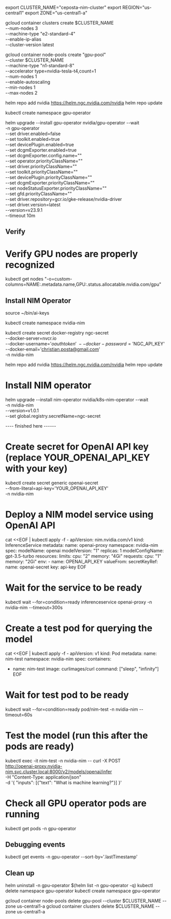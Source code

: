 export CLUSTER_NAME="ceposta-nim-cluster"
export REGION="us-central1"
export ZONE="us-central1-a"

gcloud container clusters create $CLUSTER_NAME \
    --num-nodes 3 \
    --machine-type "e2-standard-4" \
    --enable-ip-alias \
    --cluster-version latest

gcloud container node-pools create "gpu-pool" \
    --cluster $CLUSTER_NAME \
    --machine-type "n1-standard-8" \
    --accelerator type=nvidia-tesla-t4,count=1 \
    --num-nodes 1 \
    --enable-autoscaling \
    --min-nodes 1 \
    --max-nodes 2    

helm repo add nvidia https://helm.ngc.nvidia.com/nvidia
helm repo update

kubectl create namespace gpu-operator

helm upgrade --install gpu-operator nvidia/gpu-operator --wait  \
    -n gpu-operator \
    --set driver.enabled=false \
    --set toolkit.enabled=true \
    --set devicePlugin.enabled=true \
    --set dcgmExporter.enabled=true \
    --set dcgmExporter.config.name="" \
    --set operator.priorityClassName="" \
    --set driver.priorityClassName="" \
    --set toolkit.priorityClassName="" \
    --set devicePlugin.priorityClassName="" \
    --set dcgmExporter.priorityClassName="" \
    --set nodeStatusExporter.priorityClassName="" \
    --set gfd.priorityClassName="" \
    --set driver.repository=gcr.io/gke-release/nvidia-driver \
    --set driver.version=latest \
    --version=v23.9.1 \
    --timeout 10m


## Verify

# Verify GPU nodes are properly recognized
kubectl get nodes "-o=custom-columns=NAME:.metadata.name,GPU:.status.allocatable.nvidia\.com/gpu"


## Install NIM Operator
source ~/bin/ai-keys

kubectl create namespace nvidia-nim

kubectl create secret docker-registry ngc-secret \
    --docker-server=nvcr.io \
    --docker-username='$oauthtoken' \
    --docker-password='$NGC_API_KEY' \
    --docker-email='christian.posta@gmail.com' \
    -n nvidia-nim


helm repo add nvidia https://helm.ngc.nvidia.com/nvidia
helm repo update

# Install NIM operator
helm upgrade --install nim-operator nvidia/k8s-nim-operator --wait  \
    -n nvidia-nim \
    --version=v1.0.1 \
    --set global.registry.secretName=ngc-secret




---- finished here ------

# Create secret for OpenAI API key (replace YOUR_OPENAI_API_KEY with your key)
kubectl create secret generic openai-secret \
    --from-literal=api-key='YOUR_OPENAI_API_KEY' \
    -n nvidia-nim

# Deploy a NIM model service using OpenAI API
cat <<EOF | kubectl apply -f -
apiVersion: nim.nvidia.com/v1
kind: InferenceService
metadata:
  name: openai-proxy
  namespace: nvidia-nim
spec:
  modelName: openai
  modelVersion: "1"
  replicas: 1
  modelConfigName: gpt-3.5-turbo
  resources:
    limits:
      cpu: "2"
      memory: "4Gi"
    requests:
      cpu: "1"
      memory: "2Gi"
  env:
    - name: OPENAI_API_KEY
      valueFrom:
        secretKeyRef:
          name: openai-secret
          key: api-key
EOF

# Wait for the service to be ready
kubectl wait --for=condition=ready inferenceservice openai-proxy -n nvidia-nim --timeout=300s

# Create a test pod for querying the model
cat <<EOF | kubectl apply -f -
apiVersion: v1
kind: Pod
metadata:
  name: nim-test
  namespace: nvidia-nim
spec:
  containers:
  - name: nim-test
    image: curlimages/curl
    command: ["sleep", "infinity"]
EOF

# Wait for test pod to be ready
kubectl wait --for=condition=ready pod/nim-test -n nvidia-nim --timeout=60s

# Test the model (run this after the pods are ready)
kubectl exec -it nim-test -n nvidia-nim -- curl -X POST \
    http://openai-proxy.nvidia-nim.svc.cluster.local:8000/v2/models/openai/infer \
    -H "Content-Type: application/json" \
    -d '{
      "inputs": [{"text": "What is machine learning?"}]
    }'





# Check all GPU operator pods are running
kubectl get pods -n gpu-operator

## Debugging events
kubectl get events -n gpu-operator --sort-by='.lastTimestamp'


## Clean up

helm uninstall -n gpu-operator $(helm list -n gpu-operator -q)
kubectl delete namespace gpu-operator
kubectl create namespace gpu-operator

gcloud container node-pools delete gpu-pool --cluster $CLUSTER_NAME --zone us-central1-a
gcloud container clusters delete $CLUSTER_NAME --zone us-central1-a
